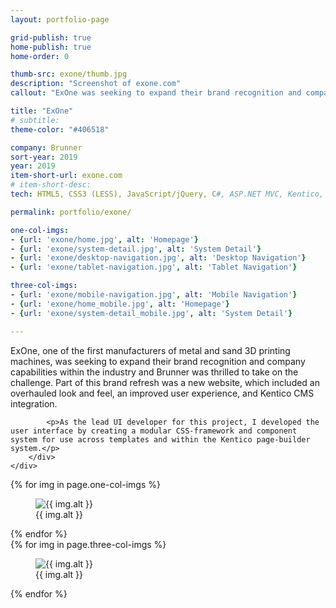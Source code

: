 ```yaml
---
layout: portfolio-page

grid-publish: true
home-publish: true
home-order: 0

thumb-src: exone/thumb.jpg
description: "Screenshot of exone.com"
callout: "ExOne was seeking to expand their brand recognition and company capabilities within the industry and Brunner was thrilled to take on the challenge."

title: "ExOne"
# subtitle:
theme-color: "#406518"

company: Brunner
sort-year: 2019
year: 2019
item-short-url: exone.com
# item-short-desc:
tech: HTML5, CSS3 (LESS), JavaScript/jQuery, C#, ASP.NET MVC, Kentico, Git

permalink: portfolio/exone/

one-col-imgs:
- {url: 'exone/home.jpg', alt: 'Homepage'}
- {url: 'exone/system-detail.jpg', alt: 'System Detail'}
- {url: 'exone/desktop-navigation.jpg', alt: 'Desktop Navigation'}
- {url: 'exone/tablet-navigation.jpg', alt: 'Tablet Navigation'}

three-col-imgs:
- {url: 'exone/mobile-navigation.jpg', alt: 'Mobile Navigation'}
- {url: 'exone/home_mobile.jpg', alt: 'Homepage'}
- {url: 'exone/system-detail_mobile.jpg', alt: 'System Detail'}

---
```


<div class="row lv-mar-bottom-30">
    <div class="col-12">
        <div class="lv-pad-all-20 lv-bkg-white lv-bs">
           <p>ExOne, one of the first manufacturers of metal and sand 3D printing machines, was seeking to expand their brand recognition and company capabilities within the industry and Brunner was thrilled to take on the challenge. Part of this brand refresh was a new website, which included an overhauled look and feel, an improved user experience, and Kentico CMS integration.</p>

            <p>As the lead UI developer for this project, I developed the user interface by creating a modular CSS-framework and component system for use across templates and within the Kentico page-builder system.</p>
        </div>
    </div>
</div>

<div class="row">
    {% for img in page.one-col-imgs %}
        <div class="col-12">
            <figure class="lv-mar-bottom-25 lv-text-center">
                <img src="/portfolio/assets/{{ img.url }}" alt="{{ img.alt }}" />
                <figcaption class="p lv-mar-top-5">{{ img.alt }}</figcaption>
            </figure>
        </div>
    {% endfor %}
</div>

<div class="row">
    {% for img in page.three-col-imgs %}
        <div class="col-12 col-md-4">
            <figure class="lv-mar-bottom-25 lv-text-center">
                <img src="/portfolio/assets/{{ img.url }}" alt="{{ img.alt }}" />
                <figcaption class="p lv-mar-top-5">{{ img.alt }}</figcaption>
            </figure>
        </div>
    {% endfor %}
</div>